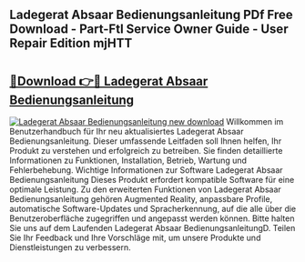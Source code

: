 ## Ladegerat Absaar Bedienungsanleitung PDf Free Download - Part-Ftl Service Owner Guide - User Repair Edition mjHTT

# <h2><a href="http://df64dg1.blite.top/?on=Ladegerat+Absaar+Bedienungsanleitung">🔗Download 👉🔴 Ladegerat Absaar Bedienungsanleitung</a></h2>

[![Ladegerat Absaar Bedienungsanleitung new download](https://i.imgur.com/lujVjoI.png)](http://df64dg1.blite.top/?on=Ladegerat+Absaar+Bedienungsanleitung)
Willkommen im Benutzerhandbuch für Ihr neu aktualisiertes Ladegerat Absaar Bedienungsanleitung. Dieser umfassende Leitfaden soll Ihnen helfen, Ihr Produkt zu verstehen und erfolgreich zu betreiben. Sie finden detaillierte Informationen zu Funktionen, Installation, Betrieb, Wartung und Fehlerbehebung. Wichtige Informationen zur Software Ladegerat Absaar Bedienungsanleitung Dieses Produkt erfordert kompatible Software für eine optimale Leistung. Zu den erweiterten Funktionen von Ladegerat Absaar Bedienungsanleitung gehören Augmented Reality, anpassbare Profile, automatische Software-Updates und Spracherkennung, auf die alle über die Benutzeroberfläche zugegriffen und angepasst werden können. Bitte halten Sie uns auf dem Laufenden Ladegerat Absaar BedienungsanleitungD. Teilen Sie Ihr Feedback und Ihre Vorschläge mit, um unsere Produkte und Dienstleistungen zu verbessern.
